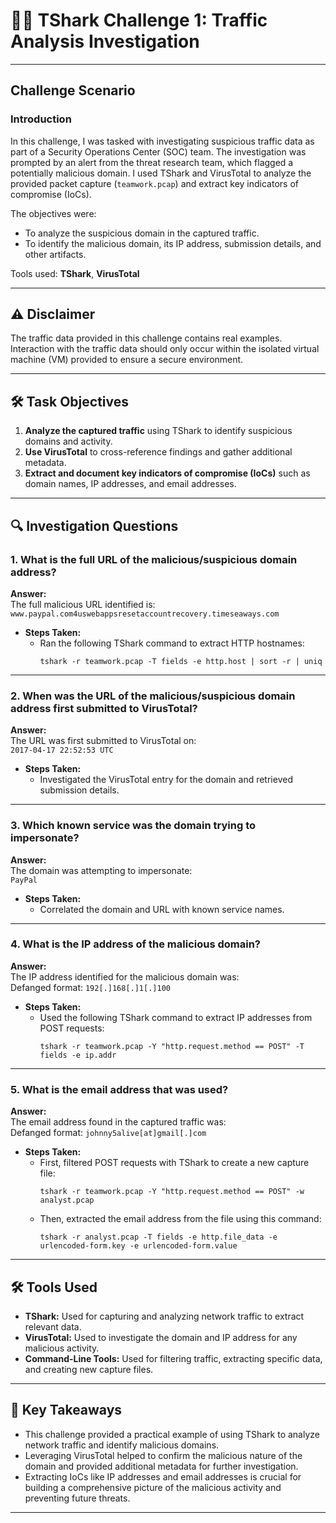 # 🕵️‍♂️ TShark Challenge 1: Traffic Analysis Investigation

---

## Challenge Scenario

### Introduction  
In this challenge, I was tasked with investigating suspicious traffic data as part of a Security Operations Center (SOC) team. The investigation was prompted by an alert from the threat research team, which flagged a potentially malicious domain. I used TShark and VirusTotal to analyze the provided packet capture (`teamwork.pcap`) and extract key indicators of compromise (IoCs).

The objectives were:
- To analyze the suspicious domain in the captured traffic.
- To identify the malicious domain, its IP address, submission details, and other artifacts.
  
Tools used: **TShark**, **VirusTotal**

---

## ⚠️ Disclaimer  

The traffic data provided in this challenge contains real examples. Interaction with the traffic data should only occur within the isolated virtual machine (VM) provided to ensure a secure environment.

---

## 🛠️ Task Objectives  

1. **Analyze the captured traffic** using TShark to identify suspicious domains and activity.  
2. **Use VirusTotal** to cross-reference findings and gather additional metadata.  
3. **Extract and document key indicators of compromise (IoCs)** such as domain names, IP addresses, and email addresses.  

---

## 🔍 Investigation Questions  

### 1. **What is the full URL of the malicious/suspicious domain address?**  
**Answer:**  
The full malicious URL identified is:  
`www.paypal.com4uswebappsresetaccountrecovery.timeseaways.com`

- **Steps Taken:**  
  - Ran the following TShark command to extract HTTP hostnames:  
    ```
    tshark -r teamwork.pcap -T fields -e http.host | sort -r | uniq
    ```


---

### 2. **When was the URL of the malicious/suspicious domain address first submitted to VirusTotal?**  
**Answer:**  
The URL was first submitted to VirusTotal on:  
`2017-04-17 22:52:53 UTC`
- **Steps Taken:**  
  - Investigated the VirusTotal entry for the domain and retrieved submission details.


---

### 3. **Which known service was the domain trying to impersonate?**  
**Answer:**  
The domain was attempting to impersonate:  
`PayPal`
- **Steps Taken:**  
  - Correlated the domain and URL with known service names.

---

### 4. **What is the IP address of the malicious domain?**  
**Answer:**  
The IP address identified for the malicious domain was:  
Defanged format: `192[.]168[.]1[.]100`
- **Steps Taken:**  
  - Used the following TShark command to extract IP addresses from POST requests:  
    ```
    tshark -r teamwork.pcap -Y "http.request.method == POST" -T fields -e ip.addr
    ```


---

### 5. **What is the email address that was used?**  
**Answer:**  
The email address found in the captured traffic was:  
Defanged format: `johnny5alive[at]gmail[.]com`
- **Steps Taken:**  
  - First, filtered POST requests with TShark to create a new capture file:  
    ```
    tshark -r teamwork.pcap -Y "http.request.method == POST" -w analyst.pcap
    ```
  - Then, extracted the email address from the file using this command:  
    ```
    tshark -r analyst.pcap -T fields -e http.file_data -e urlencoded-form.key -e urlencoded-form.value
    ```

---

## 🛠️ Tools Used  

- **TShark:** Used for capturing and analyzing network traffic to extract relevant data.  
- **VirusTotal:** Used to investigate the domain and IP address for any malicious activity.  
- **Command-Line Tools:** Used for filtering traffic, extracting specific data, and creating new capture files.

---

## 🧠 Key Takeaways  

- This challenge provided a practical example of using TShark to analyze network traffic and identify malicious domains.  
- Leveraging VirusTotal helped to confirm the malicious nature of the domain and provided additional metadata for further investigation.  
- Extracting IoCs like IP addresses and email addresses is crucial for building a comprehensive picture of the malicious activity and preventing future threats.

---  




























